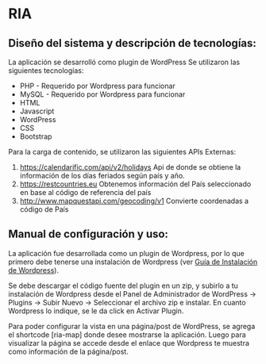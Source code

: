 # RIA

## Diseño del sistema y descripción de tecnologías:
  
  La aplicación se desarrolló como plugin de WordPress
  Se utilizaron las siguientes tecnologías:
- PHP - Requerido por Wordpress para funcionar
- MySQL - Requerido por Wordpress para funcionar
- HTML
- Javascript
- WordPress
- CSS
- Bootstrap

Para la carga de contenido, se utilizaron las siguientes APIs Externas:
1) https://calendarific.com/api/v2/holidays Api de donde se obtiene la información de los días feriados según país y año.
2) https://restcountries.eu Obtenemos información del País seleccionado en base al código de referencia del país
3) http://www.mapquestapi.com/geocoding/v1 Convierte coordenadas a código de País
   


## Manual de configuración y uso:

La aplicación fue desarrollada como un plugin de Wordpress, por lo que primero debe tenerse una instalación de Wordpress (ver [Guía de Instalación de Wordpress](https://codex.wordpress.org/es:Instalando_WordPress)).

Se debe descargar el código fuente del plugin en un zip, y subirlo a tu instalación de Wordpress desde el Panel de Administrador de WordPress -> Plugins -> Subir Nuevo -> Seleccionar el archivo zip e instalar. En cuanto Wordpress lo indique, se le da click en Activar Plugin.

Para poder configurar la vista en una página/post de WordPress, se agrega el shortcode [ria-map] donde desee mostrarse la aplicación.
Luego para visualizar la página se accede desde el enlace que Wordpress te muestra como información de la página/post.
